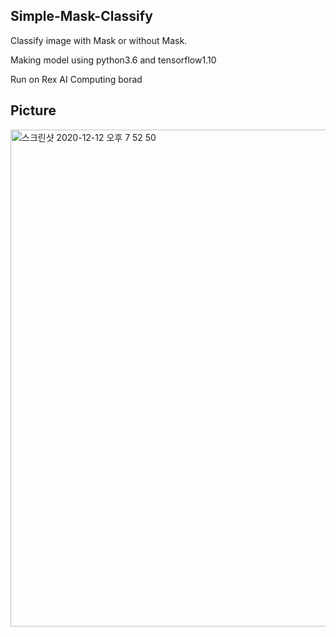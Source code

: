 ## Simple-Mask-Classify
Classify image with Mask or without Mask.  

Making model using python3.6 and tensorflow1.10  

Run on Rex  AI Computing borad

## Picture
<img width="795" alt="스크린샷 2020-12-12 오후 7 52 50" src="https://user-images.githubusercontent.com/5088280/101981938-b9443680-3cb3-11eb-8291-79ccaa6e4611.png">
